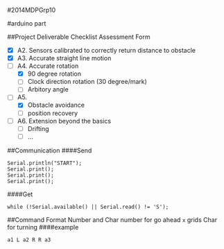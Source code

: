 #2014MDPGrp10

#arduino part

##Project Deliverable Checklist Assessment Form

- [x] A2. Sensors calibrated to correctly return distance to obstacle
- [x] A3. Accurate straight line motion
- [ ] A4. Accurate rotation
    - [x] 90 degree rotation
    - [ ] Clock direction rotation (30 degree/mark)
    - [ ] Arbitory angle
- [ ] A5.
    - [x]  Obstacle avoidance
    - [ ]  position recovery
- [ ] A6. Extension beyond the basics
    - [ ] Drifting
    - [ ] ...

##Communication
####Send
```
Serial.println("START");
Serial.print();
Serial.print();
Serial.print();
```
####Get
```
while (!Serial.available() || Serial.read() != 'S');
```

##Command Format
Number and Char
    number for go ahead ```x``` grids
    Char for turning
####example
```
a1 L a2 R R a3
```
